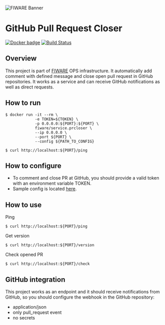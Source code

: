 ![FIWARE Banner](https://nexus.lab.fiware.org/content/images/fiware-logo1.png)

# GitHub Pull Request Closer
[![Docker badge](https://img.shields.io/docker/pulls/fiware/service.prcloser.svg)](https://hub.docker.com/r/fiware/service.prcloser/)
[![Build Status](https://travis-ci.org/FIWARE-Ops/PRCloser.svg?branch=master)](https://travis-ci.org/FIWARE-Ops/PRCloser)

## Overview
This project is part of [FIWARE](https://fiware.org) OPS infrastructure.
It automatically add comment with defined message and close open pull request in GitHub repositories.
It works as a service and can receive GitHub notifications as well as direct requests.

## How to run
```console
$ docker run -it --rm \
             -e TOKEN=${TOKEN} \
             -p 0.0.0.0:${PORT}:${PORT} \
             fiware/service.prcloser \
             --ip 0.0.0.0 \
             --port ${PORT} \
             --config ${PATH_TO_CONFIG}  
```
```console
$ curl http://localhost:${PORT}/ping
```
## How to configure
+ To comment and close PR at GitHub, you should provide a valid token with an environment variable TOKEN.
+ Sample config is located [here](./config-example.json). 

## How to use
Ping
```console
$ curl http://localhost:${PORT}/ping
```
Get version
```console
$ curl http://localhost:${PORT}/version
```
Check opened PR
```console
$ curl http://localhost:${PORT}/check
```

## GitHub integration
This project works as an endpoint and it should receive notifications from GitHub, so you should configure the webhook in the GitHub repository:
* application/json
* only pull_request event
* no secrets
